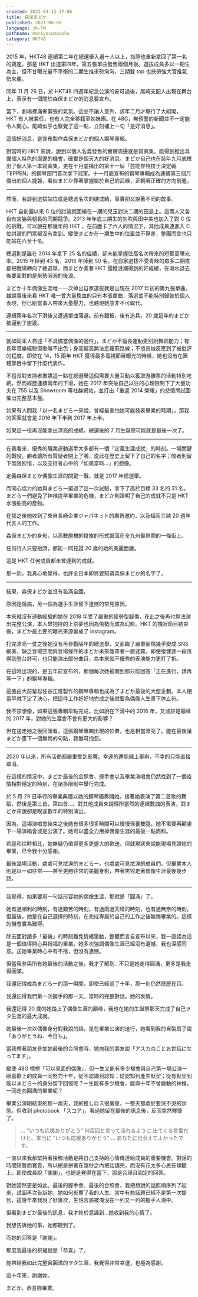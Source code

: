 ```yaml
---
created: 2023-04-12 17:06
title: 森保まどか
published: 2021-06-08
language: zh-TW
pathname: moriyasumadoka
category: HKT48
---
```


2015 年，HKT48 連續第二年在總選舉入選十人以上，指原也重新拿回了第一名的寶座。那是 HKT 出道第四年，第五張單曲發售兩個月後。選拔成員多以一期生為主，但不甘曝光量不平衡的二期生推來勢洶洶，三期雙 top 也挾帶強大官推氣勢來襲。

同年 11 月 26 日，於 HKT48 四週年紀念公演的安可過後，尾崎支配人出現在舞台上，表示有一個關於森保まどか的消息要宣布。

當下，劇場裡滿佈緊張的氣氛。這並不讓人意外，該年二月才舉行了大組閣，HKT 有人被兼任，也有人完全移籍至姊妹團。在 48G，無預警的新聞並不一定能令人開心。尾崎似乎也察覺了這一點，立刻補上一句「是好消息」。

這個好消息，是宣布製作森保まどか的個人鋼琴專輯。

對當時的 HKT 來說，說到以個人名義發售的實體周邊就是寫真集。能得到推出具備個人特色的周邊的機會，確實是個天大的好消息。まどか自己也在該年九月底推出了個人第一本寫真集，更在十月底播出的第十一屆「芸能界特技王決定戦 TEPPEN」的鋼琴部門首次拿下冠軍。十一月底宣布的鋼琴專輯成為連續第三個月傳出的個人捷報，看似まどか靠著掌握屬於自己的武器，正朝著正確的方向前進。

---

然而，若談到選拔站位或是總選名次的硬成績，事實卻又說著不同的故事。

HKT 自創團以來 C 位的討論就圍繞在一期的兒玉對決二期的田島上。這兩人又各自有宮脇與朝長的同期競爭。2013 年年底三期生的矢吹與田中美也加入了對 C 位的挑戰。可以說在那幾年的 HKT ，在前面卡了六人的情況下，其他成員連進入 C 位討論的門票都沒有拿到。縱使まどか在一期生中的位置並不算差，整團而言也只能站在六至十名。

總選則是雖在 2014 年拿下 25 名的佳績，卻未能掌握住高名次帶來的短暫高曝光率。2015 年掉到 43 名，2016 年掉到 50 名。在自家選拔不受青睞的眾多二期推都把戰場轉向了總選舉，而まどか乘著 HKT 團推浪潮得到的好成績，在潮水退去後要面對的是來勢洶洶的後浪。

まどか十年偶像生涯唯一一次掉出自家選拔就是出現在 2017 年初的第九張單曲。雖說事後來看 HKT 唯一曾大量換血的只有本張單曲，落選並不能特別歸咎於個人表現，但已給當事人帶來大量壓力，也體現她並非不可取代。

連續兩年名次下滑後又遭遇單曲落選。前有鐵板，後有追兵，20 歲這年的まどか被逼到了崖邊。

---

就如同本人自述「不具備當偶像的適性」，まどか不擅長運動更別說舞蹈能力；有長年音樂經驗但歌喉不出色；身高偏高無法走蘿莉路線；不擅長做反應到了被批評的程度。即使在 14，15 兩年 HKT 獲得最多電視節目曝光的時候，她也沒有在團體節目中留下什麼代表作。

不擅長對支持者撒嬌這一點在總選舉這個需要大量互動以獲取游離票的活動特別吃虧。然而經歷連續兩年的下滑，她在 2017 年突破自己以往的心理限制下了大量功夫在 755 以及 Showroom 等社群網站，並打出「重返 2014 榮耀」的悲情牌試圖催出完整基本盤。

如果有人問我「以一名まどらー來說，曾經最害怕她可能發表畢業的時期」，那我的答案就會是 2016 年下半到 2017 年上半。

如果這一役再沒能拿出漂亮的成績，總選後的 7 月生誕祭可能就是最後一次了。

---

在我看來，優秀的職業運動選手大多都有一個「定義生涯成就」的時刻。一場關鍵的戰役。勝者讓所有質疑者閉上了嘴，從此在歷史上留下了自己的名字；敗者則留下無限惋惜，以及支持者心中的「如果當時...」的想像。

定義森保まどか偶像生涯的關鍵一戰，就是 2017 年總選舉。

而同心協力的她與まどらー挺過了這一次試驗，拿下了高於目標 33 名的 31 名。まどらー們避免了神推提早畢業的危機，まどか則證明了自己的成就不只是 HKT 水漲船高的產物。

在那之後她收到了來自長崎企業ジャパネット的廣告邀約，以及福岡三越 20 週年代言人的工作。

森保まどか的身影，以高數層樓的掛旗的形式飄蕩在全九州最熱鬧的一條街上。

任何行人只要抬頭，都能一同見證 20 歲的她的美麗面龐。

這是 HKT 任何成員都未曾達到的成就。

那一刻，我真心地覺得，也許全日本即將要知道森保まどか的名字了。

---

結果，森保まどか並沒有名滿全國。

原因是傷病，另一個為選手生涯留下遺憾的常見原因。

本來就沒有運動經驗的她在 2018 年受了嚴重的疲勞型腳傷，在此之後再也無法演出完整公演，本人曾抱持的上京夢也因為傷勢而成為幻影。HKT 的塊狀節目結束後，まどか最主要的曝光來源變成了 instagram。

打完漂亮一仗之後她沒有再參戰隔年的總選舉，又面臨了嚴重腳傷幾乎變成 SNS 網美，缺乏登場空間與登場條件的まどか未來籠罩著一層迷霧。即使復健達一段落得到登台許可，也只能演出部分曲目，為本來就不優秀的表演能力更打了折。

在這時出現的，是五年前宣布的，那個每次她被問到都只能回答「正在進行，請再等一下」的鋼琴專輯。

這張由大前輩松任谷正隆製作的鋼琴專輯也成為了まどか最後的大型企劃。本人相當早就下定了決心，把這件工作好好地完成之後就要為偶像人生畫下休止符。

我不禁想像，如果這張專輯早點完成，比如說在下滑中的 2016 年，又或許是巔峰的 2017 年，對她的生涯會不會有更大的影響？

但在送走她之後回頭看，這張鋼琴專輯出現的位置，也是相當漂亮了。能在最後讓まどか畫下一個無悔的句點，我無可抱怨。

---

2020 年以來，所有活動都嚴重受到影響。幸運的還能線上舉辦，不幸的只能直接取消。

在這樣的情況中，まどか最後的合照會、握手會以及畢業演唱會仍然找到了一個疫情相對穩定的時刻，在諸多限制中舉行完成。

於 5 月 29 日舉行的畢業典禮以她的鋼琴獨奏開始。接著她表演了第二首歌的舞蹈，然後是第三首，第四首...。對其他成員來說理所當然的連續數曲的表演，對まどか來說卻是睽違數年的特別演出。

因為，這場演唱會結束之後她有很多很多時間可以慢慢保養雙腿。她不需要再顧慮下一場演唱會或是公演了。她可以盡全力用掉偶像生涯的最後一點燃料。

若是和往時相比，她無疑仍值得更多更盛大的歡送，但就現狀來說能現場見證她的畢業，已令我十分感謝。

最後幾場活動，處處可見拭淚的まどらー，也處處可見拭淚的成員們。但畢業本人則是以一如往常——甚至更勝往常的美麗身影，帶著笑容走著偶像生涯最後幾步路。

---

我覺得，如果要用一句話形容她的偶像生涯，那就是「圓滿」了。

她有過順利的時刻，有過艱苦的時刻，有過雨過天晴的時刻，也有過無奈的時刻。但最後，她是在自己選擇的時刻，在完成專屬於自己的工作之後無悔畢業的。這樣的機會實為難得。

除去面對諸多「最後」的時刻難免情緒激動，整體而言自宣布以來，我一直認為這是一個值得開心與祝福的畢業。她多次強調偶像生涯已經沒有遺憾，我也深感同意。送她畢業時心中有不捨，但沒有遺憾。

但當我參與所有她最後的活動之後，我才了解到...不只是她走得圓滿，更多是我走得圓滿。

我還記得成為まどらー的那一瞬間。即使已經過了十年，那一刻仍然歷歷在目。

我還記得我們第一次握手的那一天。當時的完整對話。她的表情。

我還記得 20 歲的她踏上了偶像生涯的巔峰，我也在她的生誕祭那天完成了自己ヲタ生涯的最大成就。

她最後一次以偶像身分對我說的話，是在畢業公演的送行，她看到我的自製扇子說「ありがとうね、今日も」。

當我帶著朋友參加她最後的合照會時，她向我的朋友說「アスカのことお世話になってます」。

縱使 48G 標榜「可以見面的偶像」，但一生又能有多少機會與自己第一場公演一眼喜歡上的成員一同努力十年，從不認識到認知；從認知到產生默契；從有默契到能以まどらー的身分留下回憶呢？一生能有多少機會，能與十年不曾變動的神推，一同走向圓滿的畢業呢？

畢業公演剛結束的那一兩天，我的推しロス很嚴重，一整天都處於要哭不哭的狀態。但收到 photobook 「スコア」，看過她留在最後的訊息後，反而突然釋懷了。

> ...
> "いつも応援ありがとう"
> 何百回と言って流れるように
> 出てくる言葉だけと、本当に
> "いつも応援ありがとう"
> ...
> あなたに出会えてよかったです。

一直以來我都堅持著接觸活動是將自己支持的心情傳達給成員的重要機會。對話的時間短暫而寶貴，所以總是拼著在幾秒之內把話講完，而沒有花太多心思在傾聽上。即使成員說「謝謝」，也總是覺得在當下，那是合理且固定的回答。

對她當然更是如此。最後的握手會、最後的合照會，我把想說的話照順序列了起來，試圖再次告訴她，她如何影響了我的人生。當中有些話題已經不是第一次提到，這幾年來我說了好幾次，生怕言語被淹沒在一列又一列的握手人潮中。

但看到まどか最後的訊息，我才終於意識到...她收到我的心情了。

我想告訴她的事，她都聽到了。

而她的回答是「謝謝」。

那麼我最後的祝福就是「恭喜」了。

能帶給我如此完整且圓滿的ヲタ生涯，我覺得非常幸運，也極為感謝。

這十年來，謝謝妳。

まどか，恭喜妳畢業。
